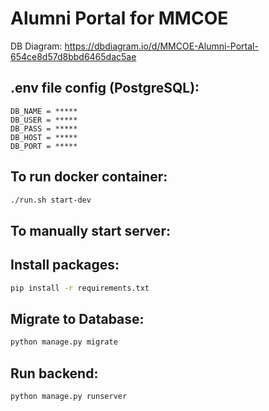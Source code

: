 # Alumni Portal for MMCOE

DB Diagram: https://dbdiagram.io/d/MMCOE-Alumni-Portal-654ce8d57d8bbd6465dac5ae

## .env file config (PostgreSQL):

```
DB_NAME = *****
DB_USER = *****
DB_PASS = *****
DB_HOST = *****
DB_PORT = *****
```

## To run docker container:

```bash
./run.sh start-dev
```

## To manually start server:

## Install packages:

```bash
pip install -r requirements.txt
```

## Migrate to Database:

```bash
python manage.py migrate
```

## Run backend:

```bash
python manage.py runserver
```
